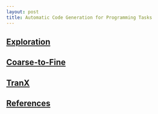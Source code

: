 ```yaml
---
layout: post
title: Automatic Code Generation for Programming Tasks
---
```


## [Exploration](content/exploration/)
## [Coarse-to-Fine](content/coarse-to-fine/)
## [TranX](content/tranx/)
## [References](content/references)
